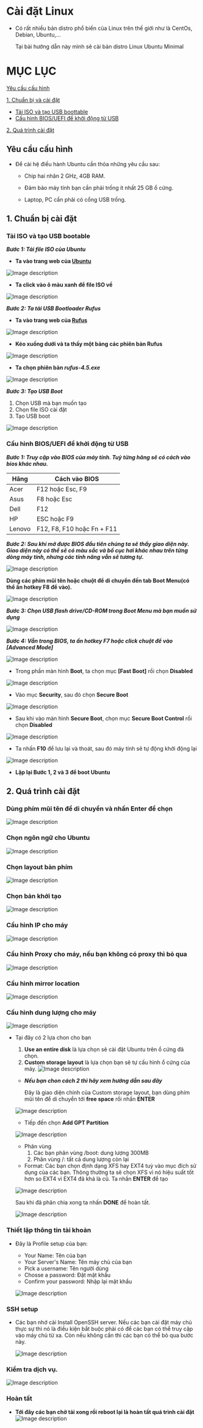 # Cài đặt Linux
  * Có rất nhiều bản distro phổ biến của Linux trên thế giới như là CentOs, Debian, Ubuntu,...
    
    Tại bài hướng dẫn này mình sẽ cài bản distro Linux Ubuntu Minimal
# MỤC LỤC
[Yêu cầu cấu hình](Y)

[1. Chuẩn bị và cài đặt](1)
- [Tải ISO và tạo USB boottable](1.1)
- [Cấu hình BIOS/UEFI để khởi động từ USB](1.2)

[2. Quá trình cài đặt](2)

<a name="Y"></a>
## Yêu cầu cấu hình
* Để cài hệ điều hành Ubuntu cần thỏa những yêu cầu sau:

  - Chip hai nhân 2 GHz, 4GB RAM.

  - Đảm bảo máy tính bạn cần phải trống ít nhất 25 GB ổ cứng.

  - Laptop, PC cần phải có cổng USB trống.
<a name="1"></a>
## 1. Chuẩn bị cài đặt
<a name="1.1"></a>
### Tải ISO và tạo USB bootable

***Bước 1: Tải file ISO của Ubuntu***

* **Ta vào trang web của [Ubuntu](https://ubuntu.com/download/desktop#release-notes)**

![Image description](/img/web%20ubuntu.png)

* **Ta click vào ô màu xanh để file ISO về**

![Image description](/img/web%20ubuntu%20select.png)

***Bước 2: Ta tải USB Bootloader Rufus***

* **Ta vào trang web của [Rufus](https://rufus.ie/en/)**

![Image description](/img/web%20Rusfu.png)

* **Kéo xuống dưới và ta thấy một bảng các phiên bản Rufus**

![Image description](/img/Rufusdown.png)

* **Ta chọn phiên bản *rufus-4.5.exe***

![Image description](/img/Rufusdownselect.png)

***Bước 3: Tạo USB Boot***
  1. Chọn USB mà bạn muốn tạo
  2. Chọn file ISO cài đặt
  3. Tạo USB boot 

![Image description](/img/StepRufus.png)

<a name="1.2"></a>
### Cấu hình BIOS/UEFI để khởi động từ USB
***Bước 1: Truy cập vào BIOS của máy tính. Tuỳ từng hãng sẽ có cách vào bios khác nhau.***

| Hãng          | Cách vào BIOS               |
| --------------| --------------------------- |
| Acer          | F12 hoặc Esc, F9            |
| Asus          | F8 hoặc Esc                 |
| Dell          | F12                         |
| HP            | ESC hoặc F9                 |
| Lenovo        | F12, F8, F10 hoặc Fn + F11  |


***Bước 2: Sau khi mở được BIOS đầu tiên chúng ta sẽ thấy giao diện này. Giao diện này có thể sẽ có màu sắc và bố cục hơi khác nhau trên từng dòng máy tính, nhưng các tính năng vẫn sẽ tương tự.***

![Image description](/img/biosmenu.png)

**Dùng các phím mũi tên hoặc chuột để di chuyển đến tab Boot Menu(có thể ấn hotkey F8 để vào).**

![Image description](/img/bootmenuselect.png)

***Bước 3: Chọn USB flash drive/CD-ROM trong Boot Menu mà bạn muốn sử dụng***

![Image description](/img/USBdrive.png)

***Bước 4: Vẫn trong BIOS, ta ấn hotkey F7 hoặc click chuột để vào [Advanced Mode]***

![Image description](/img/F7.png)

* Trong phần màn hình **Boot**, ta chọn mục **[Fast Boot]** rồi chọn **Disabled**

![Image description](/img/bootstep.png)

* Vào mục **Security**, sau đó chọn **Secure Boot**

![Image description](/img/Security.png)

* Sau khi vào màn hình **Secure Boot**, chọn mục **Secure Boot Control** rồi chọn **Disabled**

![Image description](/img/SecureBoostDis.png)

* Ta nhấn **F10** để lưu lại và thoát, sau đó máy tính sẽ tự động khởi động lại

![Image description](/img/Save&Exit.png)

* **Lặp lại Bước 1, 2 và 3 để boot Ubuntu**
<a name="2"></a>
## 2. Quá trình cài đặt

### Dùng phím mũi tên để di chuyển và nhấn Enter để chọn

![Image description](/img/UbuntuGNU.png)

### Chọn ngôn ngữ cho Ubuntu

![Image description](/img/SelectLang.png)

### Chọn layout bàn phím

![Image description](/img/LayoutKey.png)

### Chọn bản khởi tạo

![Image description](/img/Typeinstall.png)

### Cấu hình IP cho máy

![Image description](/img/IPConfig.png)

### Cấu hình Proxy cho máy, nếu bạn không có proxy thì bỏ qua

![Image description](/img/ProxyConfig.png)

### Cấu hình mirror location

![Image description](/img/MirrorLocation.png)

### Cấu hình dung lượng cho máy

![Image description](/img/StorageCon.png)

* Tại đây có 2 lựa chon cho bạn
    1. **Use an entire disk** là lựa chọn sẽ cài đặt Ubuntu trên ổ cứng đã chọn.
    2. **Custom storage layout** là lựa chọn bạn sẽ tự cấu hình ổ cứng của máy.
    ![Image description](/img/StorageOpt.png)
    
    * ***Nếu bạn chon cách 2 thì hãy xem hướng dẫn sau đây***

        Đây là giao diện chính của Custom storage layout, bạn dùng phím mũi tên để di chuyển tới **free space** rồi nhấn **ENTER**
    
    ![Image description](/img/mainstoragescreen.png)

    * Tiếp đến chọn **Add GPT Partition**

    ![Image description](/img/GPTPa.png)
    * Phân vùng
      1. Các bạn phân vùng /boot: dung lượng 300MB
      2. Phân vùng /: tất cả dung lượng còn lại
    * Format: Các bạn chọn định dạng XFS hay EXT4 tuỳ vào mục đích sử dụng của các bạn. Thông thường ta sẽ chọn XFS vì nó hiệu suất tốt hơn so EXT4 vì EXT4 đã khá là cũ.
    Ta nhấn **ENTER** để tạo

    ![Image description](/img/MountFormat.png)
    
    Sau khi đã phân chia xong ta nhấn **DONE** để hoàn tất.

    ![Image description](/img/PaDone.png)

### Thiết lập thông tin tài khoản
* Đây là Profile setup của bạn:
    * Your Name: Tên của bạn
    * Your Server's Name: Tên máy chủ của bạn
    * Pick a username: Tên người dùng
    * Chosse a password: Đặt mật khẩu
    * Confirm your password: Nhập lại mật khẩu
    
    ![Image description](/img/Account.png)

### SSH setup
* Các bạn nhớ cài Install OpenSSH server. Nếu các bạn cài đặt máy chủ thực sự thì nó là điều kiện bắt buộc phải có để các bạn có thể truy cập vào máy chủ từ xa. Còn nếu không cần thì các bạn có thể bỏ qua bước này.
    
    ![Image description](/img/OpenSSH.png)

### Kiểm tra dịch vụ.

![Image description](/img/Featured.png)

### Hoàn tất
* **Tới đây các bạn chờ tải xong rồi reboot lại là hoàn tất quá trình cài đặt**
![Image description](/img/Done.png)
